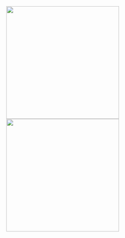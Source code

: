 <img height=300 align="center" src="https://github-readme-stats.vercel.app/api?username=SoroushBeigi&show_icons=true&theme=codeSTACKr&show=prs_merged,prs_merged_percentage&rank_icon=github">
<img height=300 align="center" src="https://github-readme-stats.vercel.app/api/top-langs/?username=SoroushBeigi&layout=donut&theme=codeSTACKr">


